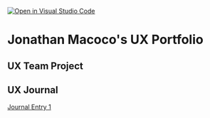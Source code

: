 [![Open in Visual Studio Code](https://classroom.github.com/assets/open-in-vscode-f059dc9a6f8d3a56e377f745f24479a46679e63a5d9fe6f495e02850cd0d8118.svg)](https://classroom.github.com/online_ide?assignment_repo_id=6804790&assignment_repo_type=AssignmentRepo)
# Jonathan Macoco's UX Portfolio


## UX Team Project


## UX Journal

[Journal Entry 1](j01/)
